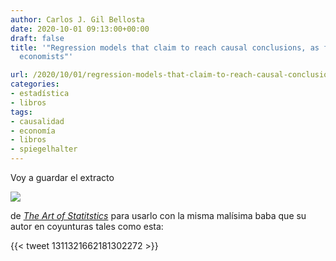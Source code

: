 ```yaml
---
author: Carlos J. Gil Bellosta
date: 2020-10-01 09:13:00+00:00
draft: false
title: '"Regression models that claim to reach causal conclusions, as favoured by
  economists"'

url: /2020/10/01/regression-models-that-claim-to-reach-causal-conclusions-as-favoured-by-economists/
categories:
- estadística
- libros
tags:
- causalidad
- economía
- libros
- spiegelhalter
---
```


Voy a guardar el extracto

![](/wp-uploads/2020/09/modelling_strategies.png)

de _[The Art of Statitstics](https://dspiegel29.github.io/ArtofStatistics/)_ para usarlo con la misma malísima baba que su autor en coyunturas tales como esta:

{{< tweet 1311321662181302272 >}}
